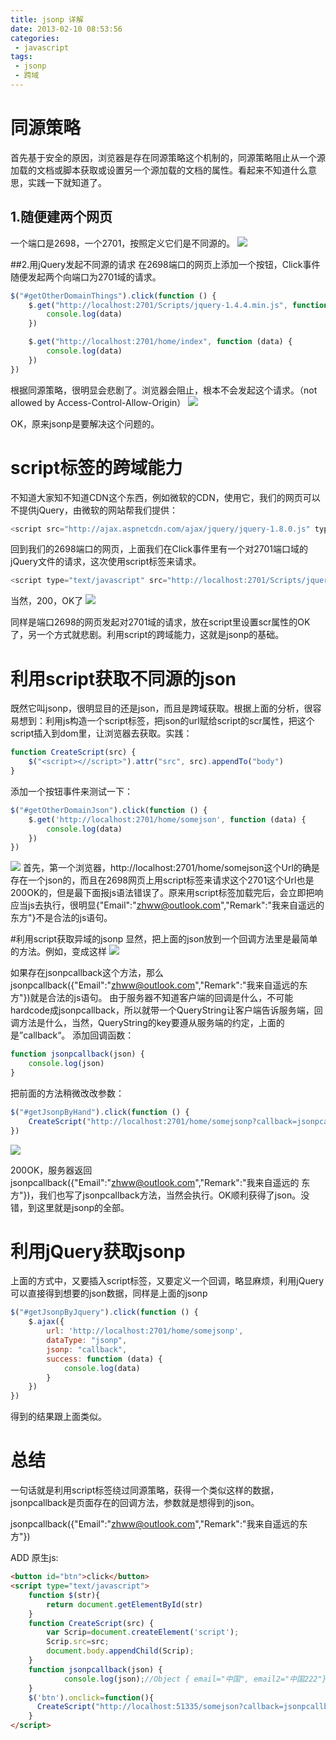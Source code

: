 ```yaml
---
title: jsonp 详解
date: 2013-02-10 08:53:56
categories: 
 - javascript 
tags: 
 - jsonp
 - 跨域 
---
```

# 同源策略
首先基于安全的原因，浏览器是存在同源策略这个机制的，同源策略阻止从一个源加载的文档或脚本获取或设置另一个源加载的文档的属性。看起来不知道什么意思，实践一下就知道了。

## 1.随便建两个网页
一个端口是2698，一个2701，按照定义它们是不同源的。
![][1]

<!-- more -->

##2.用jQuery发起不同源的请求
在2698端口的网页上添加一个按钮，Click事件随便发起两个向端口为2701域的请求。
``` javascript
$("#getOtherDomainThings").click(function () {
    $.get("http://localhost:2701/Scripts/jquery-1.4.4.min.js", function (data) {
        console.log(data)
    })

    $.get("http://localhost:2701/home/index", function (data) {
        console.log(data)
    })
})
```
根据同源策略，很明显会悲剧了。浏览器会阻止，根本不会发起这个请求。（not allowed by Access-Control-Allow-Origin）
![][2]

OK，原来jsonp是要解决这个问题的。

# script标签的跨域能力
不知道大家知不知道CDN这个东西，例如微软的CDN，使用它，我们的网页可以不提供jQuery，由微软的网站帮我们提供：
``` javascript
<script src="http://ajax.aspnetcdn.com/ajax/jquery/jquery-1.8.0.js" type="text/javascript"></script>
```
回到我们的2698端口的网页，上面我们在Click事件里有一个对2701端口域的jQuery文件的请求，这次使用script标签来请求。
``` javascript
<script type="text/javascript" src="http://localhost:2701/Scripts/jquery-1.4.4.min.js"></script>
```
当然，200，OK了
![][3]

同样是端口2698的网页发起对2701域的请求，放在script里设置scr属性的OK了，另一个方式就悲剧。利用script的跨域能力，这就是jsonp的基础。

# 利用script获取不同源的json
既然它叫jsonp，很明显目的还是json，而且是跨域获取。根据上面的分析，很容易想到：利用js构造一个script标签，把json的url赋给script的scr属性，把这个script插入到dom里，让浏览器去获取。实践：
``` javascript
function CreateScript(src) {
    $("<script><//script>").attr("src", src).appendTo("body")
}
```
添加一个按钮事件来测试一下：
``` javascript
$("#getOtherDomainJson").click(function () {
    $.get('http://localhost:2701/home/somejson', function (data) {
        console.log(data)
    })
})
```
![][4]
首先，第一个浏览器，http://localhost:2701/home/somejson这个Url的确是存在一个json的，而且在2698网页上用script标签来请求这个2701这个Url也是200OK的，但是最下面报js语法错误了。原来用script标签加载完后，会立即把响应当js去执行，很明显{"Email":"zhww@outlook.com","Remark":"我来自遥远的东方"}不是合法的js语句。

#利用script获取异域的jsonp
显然，把上面的json放到一个回调方法里是最简单的方法。例如，变成这样
![][5]

如果存在jsonpcallback这个方法，那么jsonpcallback({"Email":"zhww@outlook.com","Remark":"我来自遥远的东方"})就是合法的js语句。
由于服务器不知道客户端的回调是什么，不可能hardcode成jsonpcallback，所以就带一个QueryString让客户端告诉服务端，回调方法是什么，当然，QueryString的key要遵从服务端的约定，上面的是”callback“。
添加回调函数：
``` javascript
function jsonpcallback(json) {
    console.log(json)
}
```
把前面的方法稍微改改参数：
``` javascript
$("#getJsonpByHand").click(function () {
    CreateScript("http://localhost:2701/home/somejsonp?callback=jsonpcallback")
})
```
![][6]

200OK，服务器返回jsonpcallback({"Email":"zhww@outlook.com","Remark":"我来自遥远的 东方"})，我们也写了jsonpcallback方法，当然会执行。OK顺利获得了json。没错，到这里就是jsonp的全部。

# 利用jQuery获取jsonp
上面的方式中，又要插入script标签，又要定义一个回调，略显麻烦，利用jQuery可以直接得到想要的json数据，同样是上面的jsonp
``` javascript
$("#getJsonpByJquery").click(function () {
    $.ajax({
        url: 'http://localhost:2701/home/somejsonp',
        dataType: "jsonp",
        jsonp: "callback",
        success: function (data) {
            console.log(data)
        }
    })
})
```
得到的结果跟上面类似。

# 总结
一句话就是利用script标签绕过同源策略，获得一个类似这样的数据，jsonpcallback是页面存在的回调方法，参数就是想得到的json。

jsonpcallback({"Email":"zhww@outlook.com","Remark":"我来自遥远的东方"})

ADD 原生js:
``` html
<button id="btn">click</button>
<script type="text/javascript">
    function $(str){
        return document.getElementById(str)
    }
    function CreateScript(src) {
        var Scrip=document.createElement('script');
        Scrip.src=src;
        document.body.appendChild(Scrip);
    }
    function jsonpcallback(json) {
            console.log(json);//Object { email="中国", email2="中国222"}
    }
    $('btn').onclick=function(){
      CreateScript("http://localhost:51335/somejson?callback=jsonpcallback")    
    }
</script>
```

[1]: /images_post/jsonp/jsonp_1.png
[2]: /images_post/jsonp/jsonp_2.png
[3]: /images_post/jsonp/jsonp_3.png
[4]: /images_post/jsonp/jsonp_4.png
[5]: /images_post/jsonp/jsonp_5.png
[6]: /images_post/jsonp/jsonp_6.png